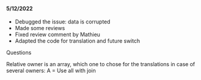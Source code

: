 #### 5/12/2022

-   Debugged the issue: data is corrupted
-   Made some reviews
-   Fixed review comment by Mathieu
-   Adapted the code for translation and future switch


Questions

Relative owner is an array, which one to chose for the translations in case of several owners: A = Use all with join